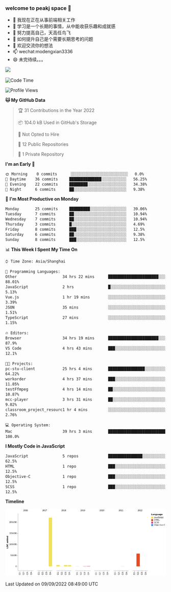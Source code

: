 ### welcome to peakj space 👋



- 🔭 我现在正在从事前端相关工作
- 🌱 学习是一个长期的事情，从中能收获乐趣和成就感
- 👯 努力提高自己，天高任鸟飞
- 🤔 如何提升自己是个需要长期思考的问题
- 💬 欢迎交流你的想法
- 📫 wechat:modengxian3336
- 😄 未完待续。。。

![](https://s2.ax1x.com/2019/06/28/ZKxc4J.jpg)

<!--START_SECTION:waka-->
![Code Time](http://img.shields.io/badge/Code%20Time-1%2C674%20hrs%2050%20mins-blue)

![Profile Views](http://img.shields.io/badge/Profile%20Views-0-blue)

**🐱 My GitHub Data** 

> 🏆 31 Contributions in the Year 2022
 > 
> 📦 104.0 kB Used in GitHub's Storage 
 > 
> 🚫 Not Opted to Hire
 > 
> 📜 12 Public Repositories 
 > 
> 🔑 1 Private Repository 
 > 
**I'm an Early 🐤** 

```text
🌞 Morning    0 commits      ░░░░░░░░░░░░░░░░░░░░░░░░░   0.0% 
🌆 Daytime    36 commits     ██████████████░░░░░░░░░░░   56.25% 
🌃 Evening    22 commits     ████████░░░░░░░░░░░░░░░░░   34.38% 
🌙 Night      6 commits      ██░░░░░░░░░░░░░░░░░░░░░░░   9.38%

```
📅 **I'm Most Productive on Monday** 

```text
Monday       25 commits     █████████░░░░░░░░░░░░░░░░   39.06% 
Tuesday      7 commits      ██░░░░░░░░░░░░░░░░░░░░░░░   10.94% 
Wednesday    7 commits      ██░░░░░░░░░░░░░░░░░░░░░░░   10.94% 
Thursday     3 commits      █░░░░░░░░░░░░░░░░░░░░░░░░   4.69% 
Friday       8 commits      ███░░░░░░░░░░░░░░░░░░░░░░   12.5% 
Saturday     6 commits      ██░░░░░░░░░░░░░░░░░░░░░░░   9.38% 
Sunday       8 commits      ███░░░░░░░░░░░░░░░░░░░░░░   12.5%

```


📊 **This Week I Spent My Time On** 

```text
⌚︎ Time Zone: Asia/Shanghai

💬 Programming Languages: 
Other                    34 hrs 22 mins      ██████████████████████░░░   88.01% 
JavaScript               2 hrs               █░░░░░░░░░░░░░░░░░░░░░░░░   5.13% 
Vue.js                   1 hr 19 mins        ░░░░░░░░░░░░░░░░░░░░░░░░░   3.39% 
JSON                     35 mins             ░░░░░░░░░░░░░░░░░░░░░░░░░   1.51% 
TypeScript               27 mins             ░░░░░░░░░░░░░░░░░░░░░░░░░   1.15%

🔥 Editors: 
Browser                  34 hrs 19 mins      ██████████████████████░░░   87.9% 
VS Code                  4 hrs 43 mins       ███░░░░░░░░░░░░░░░░░░░░░░   12.1%

🐱‍💻 Projects: 
pc-stu-client            25 hrs 4 mins       ████████████████░░░░░░░░░   64.22% 
workorder                4 hrs 37 mins       ███░░░░░░░░░░░░░░░░░░░░░░   11.85% 
testFfmpeg               4 hrs 14 mins       ██░░░░░░░░░░░░░░░░░░░░░░░   10.87% 
mcc-player               3 hrs 31 mins       ██░░░░░░░░░░░░░░░░░░░░░░░   9.02% 
classroom_project_resourc1 hr 4 mins         ░░░░░░░░░░░░░░░░░░░░░░░░░   2.76%

💻 Operating System: 
Mac                      39 hrs 3 mins       █████████████████████████   100.0%

```

**I Mostly Code in JavaScript** 

```text
JavaScript               5 repos             ███████████████░░░░░░░░░░   62.5% 
HTML                     1 repo              ███░░░░░░░░░░░░░░░░░░░░░░   12.5% 
Objective-C              1 repo              ███░░░░░░░░░░░░░░░░░░░░░░   12.5% 
SCSS                     1 repo              ███░░░░░░░░░░░░░░░░░░░░░░   12.5%

```


**Timeline**

![Chart not found](https://raw.githubusercontent.com/PeakJ/PeakJ/master/charts/bar_graph.png) 


 Last Updated on 09/09/2022 08:49:00 UTC
<!--END_SECTION:waka-->
